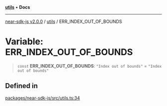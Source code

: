 [**utils**](../README.md) • **Docs**

***

[near-sdk-js v2.0.0](../../packages.md) / [utils](../README.md) / ERR\_INDEX\_OUT\_OF\_BOUNDS

# Variable: ERR\_INDEX\_OUT\_OF\_BOUNDS

> `const` **ERR\_INDEX\_OUT\_OF\_BOUNDS**: `"Index out of bounds"` = `"Index out of bounds"`

## Defined in

[packages/near-sdk-js/src/utils.ts:34](https://github.com/dim-daskalov/near-sdk-js/blob/8b4bf28d95f283732af5cb570c813f27cd93f7e4/packages/near-sdk-js/src/utils.ts#L34)

